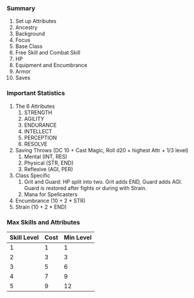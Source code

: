 ### Summary
1. Set up Attributes
2. Ancestry
3. Background
4. Focus
5. Base Class
6. Free Skill and Combat Skill
7. HP
8. Equipment and Encumbrance
9. Armor
10. Saves

### Important Statistics
1. The 6 Attributes 
	1. STRENGTH
	2. AGILITY
	3. ENDURANCE
	4. INTELLECT
	5. PERCEPTION
	6. RESOLVE
2. Saving Throws (DC 10 + Cast Magic, Roll d20 + highest Attr + 1/3 level)
	1. Mental (INT, RES)
	2. Physical (STR, END)
	3. Reflexive (AGI, PER)
3. Class Specific
	1. Grit and Guard: HP split into two. Grit adds END, Guard adds AGI. Guard is restored after fights or during with Strain.
	2. Mana for Spellcasters
4. Encumbrance (10 + 2 * STR)
5. Strain (10 + 2 * END)


### Max Skills and Attributes

| Skill Level | Cost | Min Level |
| ----------- | ---- | --------- |
| 1           | 1    | 1         |
| 2           | 3    | 3         |
| 3           | 5    | 6         |
| 4           | 7    | 9         |
| 5           | 9    | 12        |

